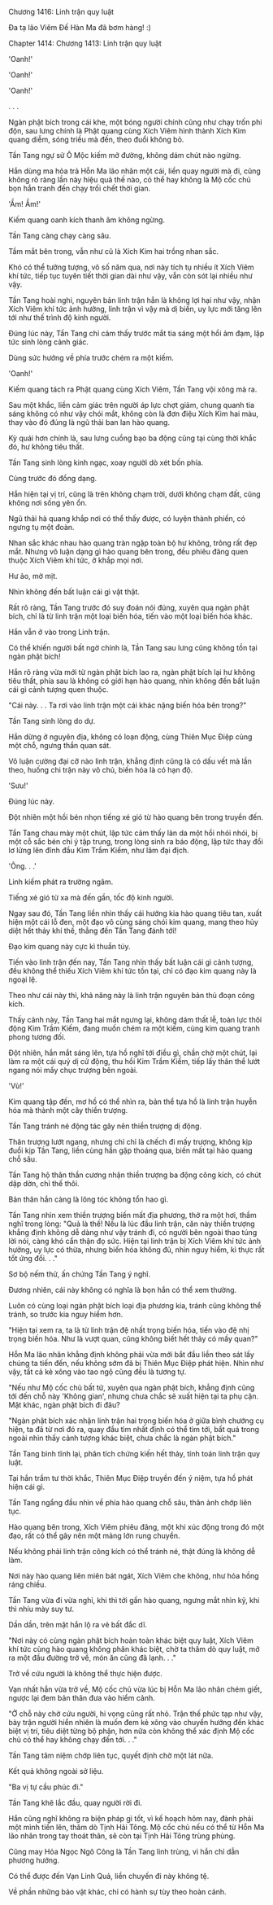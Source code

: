 




Chương 1416: Linh trận quy luật


Đa tạ lão Viêm Đế Hàn Ma đã bơm hàng! :)

Chapter 1414: Chương 1413: Linh trận quy luật

'Oanh!'

'Oanh!'

'Oanh!'

. . .

Ngàn phật bích trong cái khe, một bóng người chính cũng như chạy trốn phi độn, sau lưng chính là Phật quang cùng Xích Viêm hình thành Xích Kim quang diễm, sóng triều mà đến, theo đuổi không bỏ.

Tần Tang ngự sử Ô Mộc kiếm mở đường, không dám chút nào ngừng.

Hắn dùng ma hỏa trả Hỗn Ma lão nhân một cái, liền quay người mà đi, cũng không rõ ràng lần này hiệu quả thế nào, có thể hay không là Mộ cốc chủ bọn hắn tranh đến chạy trối chết thời gian.

'Ầm! Ầm!'

Kiếm quang oanh kích thanh âm không ngừng.

Tần Tang càng chạy càng sâu.

Tầm mắt bên trong, vẫn như cũ là Xích Kim hai trồng nhan sắc.

Khó có thể tưởng tượng, vô số năm qua, nơi này tích tụ nhiều ít Xích Viêm khí tức, tiếp tục tuyên tiết thời gian dài như vậy, vẫn còn sót lại nhiều như vậy.

Tần Tang hoài nghi, nguyên bản linh trận hẳn là không lợi hại như vậy, nhận Xích Viêm khí tức ảnh hưởng, linh trận vì vậy mà dị biến, uy lực mới tăng lên tới như thế trình độ kinh người.

Đúng lúc này, Tần Tang chỉ cảm thấy trước mắt tia sáng một hồi ảm đạm, lập tức sinh lòng cảnh giác.

Dùng sức hướng về phía trước chém ra một kiếm.

'Oanh!'

Kiếm quang tách ra Phật quang cùng Xích Viêm, Tần Tang vội xông mà ra.

Sau một khắc, liền cảm giác trên người áp lực chợt giảm, chung quanh tia sáng không có như vậy chói mắt, không còn là đơn điệu Xích Kim hai màu, thay vào đó đúng là ngũ thải ban lan hào quang.

Kỳ quái hơn chính là, sau lưng cuồng bạo ba động cũng tại cùng thời khắc đó, hư không tiêu thất.

Tần Tang sinh lòng kinh ngạc, xoay người dò xét bốn phía.

Cùng trước đó đồng dạng.

Hắn hiện tại vị trí, cũng là trên không chạm trời, dưới không chạm đất, cũng không nơi sống yên ổn.

Ngũ thải hà quang khắp nơi có thể thấy được, có luyện thành phiến, có ngưng tụ một đoàn.

Nhan sắc khác nhau hào quang tràn ngập toàn bộ hư không, trông rất đẹp mắt. Nhưng vô luận dạng gì hào quang bên trong, đều phiêu đãng quen thuộc Xích Viêm khí tức, ở khắp mọi nơi.

Hư ảo, mờ mịt.

Nhìn không đến bất luận cái gì vật thật.

Rất rõ ràng, Tần Tang trước đó suy đoán nói đúng, xuyên qua ngàn phật bích, chỉ là từ linh trận một loại biến hóa, tiến vào một loại biến hóa khác.

Hắn vẫn ở vào trong Linh trận.

Có thể khiến người bất ngờ chính là, Tần Tang sau lưng cũng không tồn tại ngàn phật bích!

Hắn rõ ràng vừa mới từ ngàn phật bích lao ra, ngàn phật bích lại hư không tiêu thất, phía sau là không có giới hạn hào quang, nhìn không đến bất luận cái gì cảnh tượng quen thuộc.

"Cái này. . . Ta rơi vào linh trận một cái khác nặng biến hóa bên trong?"

Tần Tang sinh lòng do dự.

Hắn dừng ở nguyên địa, không có loạn động, cùng Thiên Mục Điệp cùng một chỗ, ngưng thần quan sát.

Vô luận cường đại cỡ nào linh trận, khẳng định cũng là có dấu vết mà lần theo, huống chi trận này vô chủ, biến hóa là có hạn độ.

'Sưu!'

Đúng lúc này.

Đột nhiên một hồi bén nhọn tiếng xé gió từ hào quang bên trong truyền đến.

Tần Tang chau mày một chút, lập tức cảm thấy làn da một hồi nhói nhói, bị một cỗ sắc bén chi ý tập trung, trong lòng sinh ra báo động, lập tức thay đổi lơ lửng lên đỉnh đầu Kim Trầm Kiếm, như lâm đại địch.

'Ông. . .'

Linh kiếm phát ra trường ngâm.

Tiếng xé gió từ xa mà đến gần, tốc độ kinh người.

Ngay sau đó, Tần Tang liền nhìn thấy cái hướng kia hào quang tiêu tan, xuất hiện một cái lỗ đen, một đạo vô cùng sáng chói kim quang, mang theo hủy diệt hết thảy khí thế, thẳng đến Tần Tang đánh tới!

Đạo kim quang này cực kì thuần túy.

Tiến vào linh trận đến nay, Tần Tang nhìn thấy bất luận cái gì cảnh tượng, đều không thể thiếu Xích Viêm khí tức tồn tại, chỉ có đạo kim quang này là ngoại lệ.

Theo như cái này thì, khả năng này là linh trận nguyên bản thủ đoạn công kích.

Thấy cảnh này, Tần Tang hai mắt ngưng lại, không dám thất lễ, toàn lực thôi động Kim Trầm Kiếm, đang muốn chém ra một kiếm, cùng kim quang tranh phong tương đối.

Đột nhiên, hắn mắt sáng lên, tựa hồ nghĩ tới điều gì, chần chờ một chút, lại làm ra một cái quỷ dị cử động, thu hồi Kim Trầm Kiếm, tiếp lấy thân thể lướt ngang nói mấy chục trượng bên ngoài.

'Vù!'

Kim quang tập đến, mơ hồ có thể nhìn ra, bản thể tựa hồ là linh trận huyễn hóa mà thành một cây thiền trượng.

Tần Tang tránh né động tác gây nên thiền trượng dị động.

Thân trượng lướt ngang, nhưng chỉ chỉ là chếch đi mấy trượng, không kịp đuổi kịp Tần Tang, liền cùng hắn gặp thoáng qua, biến mất tại hào quang chỗ sâu.

Tần Tang hộ thân thần cương nhận thiền trượng ba động công kích, có chút dập dờn, chỉ thế thôi.

Bản thân hắn càng là lông tóc không tổn hao gì.

Tần Tang nhìn xem thiền trượng biến mất địa phương, thở ra một hơi, thầm nghĩ trong lòng: "Quả là thế! Nếu là lúc đầu linh trận, căn này thiền trượng khẳng định không dễ dàng như vậy tránh đi, có người bên ngoài thao túng lời nói, càng khó cẩn thận đọ sức. Hiện tại linh trận bị Xích Viêm khí tức ảnh hưởng, uy lực có thừa, nhưng biến hóa không đủ, nhìn nguy hiểm, kì thực rất tốt ứng đối. . ."

Sơ bộ nếm thử, ấn chứng Tần Tang ý nghĩ.

Đương nhiên, cái này không có nghĩa là bọn hắn có thể xem thường.

Luôn có cùng loại ngàn phật bích loại địa phương kia, tránh cũng không thể tránh, so trước kia nguy hiểm hơn.

"Hiện tại xem ra, ta là từ linh trận đệ nhất trọng biến hóa, tiến vào đệ nhị trọng biến hóa. Như là vượt quan, cũng không biết hết thảy có mấy quan?"

Hỗn Ma lão nhân khẳng định không phải vừa mới bắt đầu liền theo sát lấy chúng ta tiến đến, nếu không sớm đã bị Thiên Mục Điệp phát hiện. Nhìn như vậy, tất cả kẻ xông vào tao ngộ cũng đều là tương tự.

"Nếu như Mộ cốc chủ bất tử, xuyên qua ngàn phật bích, khẳng định cũng tới đến chỗ này 'Không gian', nhưng chưa chắc sẽ xuất hiện tại ta phụ cận. Mặt khác, ngàn phật bích đi đâu?

"Ngàn phật bích xác nhận linh trận hai trọng biến hóa ở giữa bình chướng cụ hiện, ta đã từ nơi đó ra, quay đầu tìm nhất định có thể tìm tới, bất quá trong ngoài nhìn thấy cảnh tượng khác biệt, chưa chắc là ngàn phật bích."

Tần Tang bình tĩnh lại, phân tích chứng kiến hết thảy, tính toán linh trận quy luật.

Tại hắn trầm tư thời khắc, Thiên Mục Điệp truyền đến ý niệm, tựa hồ phát hiện cái gì.

Tần Tang ngẩng đầu nhìn về phía hào quang chỗ sâu, thân ảnh chớp liên tục.

Hào quang bên trong, Xích Viêm phiêu đãng, một khi xúc động trong đó một đạo, rất có thể gây nên một mảng lớn rung chuyển.

Nếu không phải linh trận công kích có thể tránh né, thật đúng là không dễ làm.

Nơi này hào quang liên miên bát ngát, Xích Viêm che không, như hỏa hồng ráng chiều.

Tần Tang vừa đi vừa nghỉ, khi thì tới gần hào quang, ngưng mắt nhìn kỹ, khi thì nhíu mày suy tư.

Dần dần, trên mặt hắn lộ ra vẻ bất đắc dĩ.

"Nơi này có cùng ngàn phật bích hoàn toàn khác biệt quy luật, Xích Viêm khí tức cùng hào quang không phân khác biệt, chờ ta thăm dò quy luật, mở ra một đầu đường trở về, món ăn cũng đã lạnh. . ."

Trở về cứu người là không thể thực hiện được.

Vạn nhất hắn vừa trở về, Mộ cốc chủ vừa lúc bị Hỗn Ma lão nhân chém giết, ngược lại đem bản thân đưa vào hiểm cảnh.

"Ở chỗ này chờ cứu người, hi vọng cũng rất nhỏ. Trận thế phức tạp như vậy, bày trận người hiển nhiên là muốn đem kẻ xông vào chuyển hướng đến khác biệt vị trí, tiêu diệt từng bộ phận, hơn nữa còn không thể xác định Mộ cốc chủ có thể hay không chạy đến tới. . ."

Tần Tang tâm niệm chớp liên tục, quyết định chờ một lát nữa.

Kết quả không ngoài sở liệu.

"Ba vị tự cầu phúc đi."

Tần Tang khẽ lắc đầu, quay người rời đi.

Hắn cũng nghĩ không ra biện pháp gì tốt, vì kế hoạch hôm nay, đành phải một mình tiến lên, thăm dò Tịnh Hải Tông. Mộ cốc chủ nếu có thể từ Hỗn Ma lão nhân trong tay thoát thân, sẽ còn tại Tịnh Hải Tông trùng phùng.

Cũng may Hỏa Ngọc Ngô Công là Tần Tang linh trùng, vì hắn chỉ dẫn phương hướng.

Có thể được đến Vạn Linh Quả, liền chuyến đi này không tệ.

Về phần những bảo vật khác, chỉ có hành sự tùy theo hoàn cảnh.




